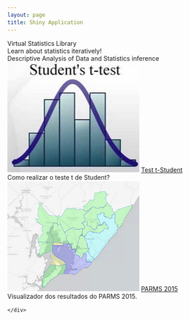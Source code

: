 ```yaml
---
layout: page
title: Shiny Application
---
```



<div class="band full">
  <div class="bandContent pageTitle">Virtual Statistics Library</div>
  <div class="bandContent pageIntro">Learn about statistics iteratively!</div>
  
  <div class="bandContent gallerySection">
    <div class="gallerySectionTitle">Descriptive Analysis of Data and Statistics inference</div>
    <div class="galleryIntro"></div>

<div class="galleryItems">

<div class="galleryItem">
  <a href="https://adelmofilho.shinyapps.io/testet/"><img class="galleryItemImage" src="/img/ttest.jpg"/></a>
  <a href="https://adelmofilho.shinyapps.io/testet/" class="galleryItemLabel">Test t-Student</a>
  <div class="galleryItemDescription">Como realizar o teste t de Student?</div>
</div>

<div class="galleryItem">
  <a href="https://adelmofilho.shinyapps.io/mapeaR/"><img class="galleryItemImage" src="/img/parms.PNG"/></a>
  <a href="http://162.243.21.217:3838/mapeaR/" class="galleryItemLabel">PARMS 2015</a>
  <div class="galleryItemDescription">Visualizador dos resultados do PARMS 2015.</div>
</div>

</div>

    </div>
  </div>



</div>

